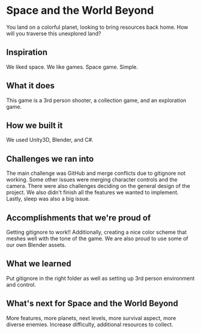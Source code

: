 # Space and the World Beyond
You land on a colorful planet, looking to bring resources back home. How will you traverse this unexplored land?


## Inspiration
We liked space. We like games. Space game. Simple.
## What it does
This game is a 3rd person shooter, a collection game, and an exploration game.
## How we built it
We used Unity3D, Blender, and C#.
## Challenges we ran into
The main challenge was GitHub and merge conflicts due to gitignore not working. Some other issues were merging character controls and the camera. There were also challenges deciding on the general design of the project. We also didn't finish all the features we wanted to implement. Lastly, sleep was also a big issue.
## Accomplishments that we're proud of
Getting gitignore to work!! Additionally, creating a nice color scheme that meshes well with the tone of the game. We are also proud to use some of our own Blender assets. 
## What we learned
Put gitignore in the right folder as well as setting up 3rd person environment and control. 
## What's next for Space and the World Beyond
More features, more planets, next levels, more survival aspect, more diverse enemies. Increase difficulty, additional resources to collect.
